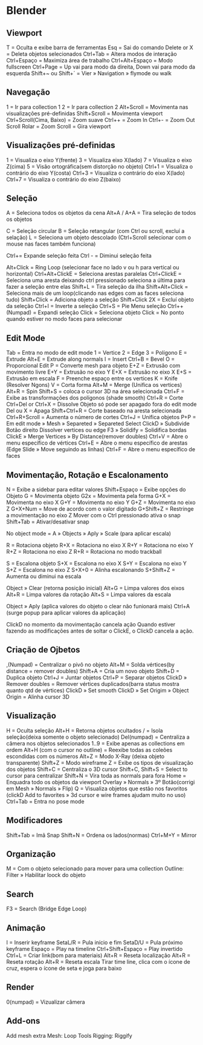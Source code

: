 # Blender

## Viewport
T = Oculta e exibe barra de ferramentas
Esq = Sai do comando
Delete or X = Deleta objetos selecionados
Ctrl+Tab = Altera modos de interação
Ctrl+Espaço = Maximiza área de trabalho
Ctrl+Alt+Espaço = Modo fullscreen
Ctrl+Page = Up vai para modo da direita, Down vai para modo da esquerda
Shift+~ ou Shift+´ = Vier » Navigation » flymode ou walk

## Navegação
1 = Ir para collection 1
2 = Ir para collection 2
Alt+Scroll = Movimenta nas visualizações pré-definidas
Shift+Scroll = Movimenta viewport
Ctrl+Scroll(Cima, Baixo) = Zoom suave
Ctrl++ = Zoom In
Ctrl+- = Zoom Out
Scroll Rolar = Zoom
Scroll = Gira viewport

## Visualizações pré-definidas
1 = Visualiza o eixo Y(frente)
3 = Visualiza eixo X(lado)
7 = Visualiza o eixo Z(cima)
5 = Visão ortográfica(sem distorção no objeto)
Ctrl+1 = Visualiza o contrário do eixo Y(costa)
Ctrl+3 = Visualiza o contrário do eixo X(lado)
Ctrl+7 = Visualiza o contrário do eixo Z(baixo)

## Seleção
A = Seleciona todos os objetos da cena
Alt+A / A+A = Tira seleção de todos os objetos

C = Seleção circular 
B = Seleção retangular (com Ctrl ou scroll, excluí a selação)
L = Seleciona um objeto descolado (Ctrl+Scroll selecionar com o mouse nas faces também funciona)

Ctrl+= Expande seleção feita
Ctrl - = Diminui seleção feita

Alt+Click = Ring Loop (selecionar face no lado v ou h para vertical ou horizontal)
Ctrl+Alt+ClickE = Seleciona arestas paralelas
Ctrl+ClickE = Seleciona uma aresta deixando ctrl pressionado seleciona a última para fazer a seleção entre elas
Shift+L = Tira seleção da ilha
Shift+Alt+Click = Seleciona mais de um loop(clicando nas edges com as faces seleciona tudo)
Shift+Click = Adiciona objeto a seleção
Shift+Click 2X = Excluí objeto da seleção
Ctrl+I = Inverte a seleção
Ctrl+S = Pie Menu seleção
Ctrl++(Numpad) = Expandi seleção
Click = Seleciona objeto
Click = No ponto quando estiver no modo faces para selecionar

## Edit Mode
Tab = Entra no modo de edit mode
1 = Vertice
2 = Edge
3 = Polígono
E = Extrude
Alt+E = Extrude along normals
I = Insert
Ctrl+B = Bevel
O = Proporcional Edit
P = Converte mesh para objeto
E+Z = Extrusão com movimento livre
E+Y = Extrusão no eixo Y
E+X = Extrusão no eixo X
E+S = Extrusão em escala
F = Preenche espaço entre os vertices
K = Knife (Resolver Ngons)
V = Corta forma
Alt+M = Merge (Unifica os vertices)
Alt+R = Spin
Shift+S = coloca o cursor 3D na área selecionada
Ctrl+F = Exibe as transformações dos polígonos (shade smooth)
Ctrl+R = Corte
Ctrl+Del or Ctrl+X = Dissolve
Objeto só pode ser apagado fora do edit mode
Del ou X = Apaga
Shift+Ctrl+R = Corte baseado na aresta selecionada
Ctrl+R+Scroll = Aumenta o número de cortes
Ctrl+J = Unifica objetos
P+P = Em edit mode » Mesh » Separeted » Separeted Select
ClickD » Subdivide
Botão direito Dissolver vertices ou edge
F3 » Solidify = Solidifica bordas
ClickE » Merge Vertices » By Distance(remover doubles)
Ctrl+V = Abre o menu específico de vértices
Ctrl+E = Abre o menu específico de arestas
(Edge Slide » Move seguindo as linhas)
Ctrl+F = Abre o menu específico de faces

## Movimentação, Rotação e Escalonamento
N = Exibe a sidebar para editar valores
Shift+Espaço = Exibe opções do Objeto
G = Movimenta objeto
G2x = Movimenta pela forma
G+X = Movimenta no eixo X
G+Y = Movimenta no eixo Y
G+Z = Movimenta no eixo Z
G+X+Num = Move de acordo com o valor digitado
G+Shift+Z = Restringe a movimentação no eixo Z
Mover com o Ctrl pressionado ativa o snap
Shift+Tab = Ativar/desativar snap

No object mode = A » Objects » Aply » Scale (para aplicar escala)

R = Rotaciona objeto
R+X = Rotaciona no eixo X
R+Y = Rotaciona no eixo Y
R+Z = Rotaciona no eixo Z
R+R = Rotaciona no modo trackball

S = Escalona objeto
S+X = Escalona no eixo X
S+Y = Escalona no eixo Y
S+Z = Escalona no eixo Z
S+X+0 = Alinha escalonando
S+Shift+Z = Aumenta ou diminui na escala

Object » Clear (retorna posição inicial)
Alt+G = Limpa valores dos eixos
Alt+R = Limpa valores da rotação
Alt+S = Limpa valores da escala

Object » Aply (aplica valores do objeto o clear não funionará mais)
Ctrl+A (surge popup para aplicar valores da aplicação)

ClickD no momento da movimentação cancela ação
Quando estiver fazendo as modificações antes de soltar o ClickE, o ClickD cancela a ação.

## Criação de Ojbetos
,(Numpad) = Centralizar o pivô no objeto
Alt+M = Solda vértices(by distance = remover doubles)
Shift+A = Cria um novo objeto
Shift+D = Duplica objeto
Ctrl+J = Juntar objetos
Ctrl+P = Separar objetos
ClickD » Remover doubles = Remover vértices duplicados(barra status mostra quanto qtd de vértices)
ClickD » Set smooth
ClickD » Set Origim » Object Origin = Alinha cursor 3D

## Visualização
H = Oculta seleção
Alt+H = Retorna objetos ocultados
/ = Isola seleção(deixa somente o objeto selecionado)
Del(numpad) = Centraliza a câmera nos objetos selecionados
1..9 = Exibe apenas as collections em ordem
Alt+H (com o cursor no outline) = Reexibe todas as coleões escondidas com os números
Alt+Z = Modo X-Ray (deixa objeto transparente)
Shift+Z = Modo wireframe
Z = Exibe os tipos de visualização dos objetos
Shift+C = Centraliza o 3D cursor
Shift+C, Shift+S = Select to cursor para centralizar
Shift+N = Vira toda as normals para fora
Home = Enquadra todo os objetos da viewport
Overlay » Normals » 3º Botão(corrigi em Mesh » Normals » Flip)
Q = Visualiza objetos que estão nos favoritos (clickD Add to favorites » 3d cursor e wire frames ajudam muito no uso)
Ctrl+Tab = Entra no pose mode

## Modificadores
Shift+Tab = Imã Snap
Shift+N = Ordena os lados(normas)
Ctrl+M+Y = Mirror

## Organização
M = Com o objeto selecionado para mover para uma collection
Outline: Filter » Habilitar loock do objeto

## Search
F3 = Search (Bridge Edge Loop)

## Animação
I = Inserir keyframe
SetaL/R = Pula início e fim
SetaD/U = Pula próximo keyframe
Espaço = Play na timeline
Ctrl+Shift+Espaço = Play invertido
Ctrl+L = Criar link(bom para materiais)
Alt+R = Reseta localização
Alt+R = Reseta rotação
Alt+R = Reseta escala
Tirar time line, clica com o ícone de cruz, espera o ícone de seta e joga para baixo

## Render
0(numpad) = Vizualizar câmera

## Add-ons
Add mesh extra
Mesh: Loop Tools
Rigging: Riggify